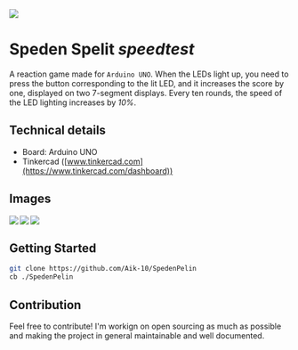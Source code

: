 <img src="https://www.oamk.fi/images/Logot/Suomi-www-sahkoinen-png-rgb/www_sivut_ja_sahkoiset_esitykset_suomeksi_varillinen-02.png" align="center" />

# Speden Spelit *speedtest*
A reaction game made for `Arduino UNO`. When the LEDs light up, you need to press the button corresponding to the lit LED, and it increases the score by one, displayed on two 7-segment displays.
Every ten rounds, the speed of the LED lighting increases by *10%*.

## Technical details
- Board: Arduino UNO
- Tinkercad ([www.tinkercad.com](https://www.tinkercad.com/dashboard))

## Images

<img src="https://i.imgur.com/GkMdZ3N.png" align="left" />
&nbsp;
<img src="https://i.imgur.com/gC1VRNf.png" align="left" />
&nbsp;
<img src="https://i.imgur.com/FWV47AP.png" align="left" />

## Getting Started

```bash
git clone https://github.com/Aik-10/SpedenPelin
cb ./SpedenPelin
```

## Contribution
Feel free to contribute! I'm workign on open sourcing as much as possible and making the project in general maintainable and well documented.